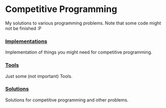 # Competitive Programming
My solutions to various programming problems. Note that some code might not be finished :P

### [Implementations](/Implementations)
Implementation of things you might need for competitive programming.

### [Tools](/Tools)
Just some (not important) Tools.

### [Solutions](/Solutions)
Solutions for competitive programming and other problems.